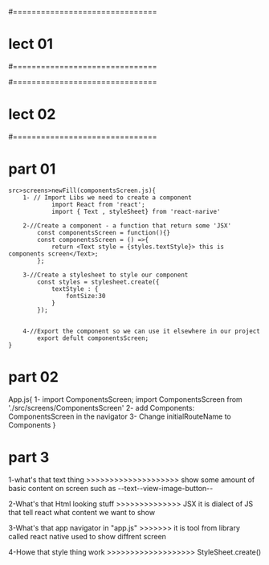 #===============================
# lect 01
#===============================

#===============================
# lect 02
#===============================
# part 01
    src>screens>newFill(componentsScreen.js){
        1- // Import Libs we need to create a component
                import React from 'react';
                import { Text , styleSheet} from 'react-narive'

        2-//Create a component - a function that return some 'JSX'
            const componentsScreen = function(){}
            const componentsScreen = () =>{
                return <Text style = {styles.textStyle}> this is components screen</Text>;
            };

        3-//Create a stylesheet to style our component
            const styles = stylesheet.create({
                textStyle : {
                    fontSize:30
                }
            });

        
        4-//Export the component so we can use it elsewhere in our project 
            export defult componentsScreen;
    }


# part 02

App.js{ 
    1- import ComponentsScreen; import ComponentsScreen from './src/screens/ComponentsScreen' 2- add Components: ComponentsScreen in the navigator 
    3- Change initialRouteName to Components
}

# part 3
1-what's that text thing >>>>>>>>>>>>>>>>>>>> show some amount of basic content on screen such as
--text--view-image-button--

2-What's that Html looking stuff >>>>>>>>>>>>>>  JSX it is dialect of JS that tell react what content we want to show

3-What's that app navigator in "app.js" >>>>>>> it is tool from library called react native used to show diffrent screen

4-Howe that style thing work >>>>>>>>>>>>>>>>>>> StyleSheet.create()
